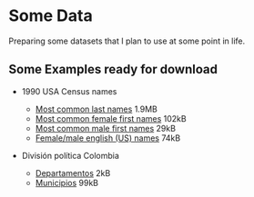 
# Some Data

Preparing some datasets that I plan to use at some point in life.

## Some Examples ready for download

- 1990 USA Census names
    + [Most common last names](https://rawgit.com/jpmarindiaz/some-data/master/2017-06-08-usa-census-names-1990/data/last-names-usa-census-1990.csv) 1.9MB
    + [Most common female first names](https://rawgit.com/jpmarindiaz/some-data/master/2017-06-08-usa-census-names-1990/data/first-names-usa-census-1990-female.csv) 102kB
    + [Most common male first names](https://rawgit.com/jpmarindiaz/some-data/master/2017-06-08-usa-census-names-1990/data/first-names-usa-census-1990-male.csv) 29kB
    + [Female/male english (US) names](https://rawgit.com/jpmarindiaz/some-data/master/2017-06-08-usa-census-names-1990/data/names-gender-en.csv) 74kB

- División política Colombia
    + [Departamentos](https://rawgit.com/jpmarindiaz/some-data/master/2017-07-26-col-divipola/col-divipola-deptos-dane-2017-06-30.csv) 2kB
    + [Municipios](https://rawgit.com/jpmarindiaz/some-data/master/2017-07-26-col-divipola/col-divipola-municipios-dane-2017-06-30.csv) 99kB

